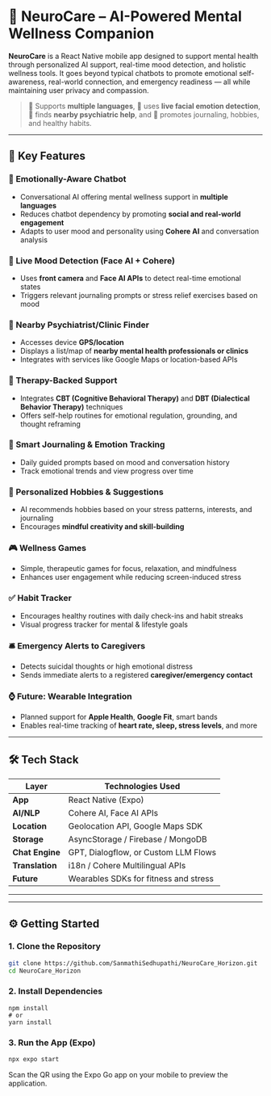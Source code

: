 # 🧠 NeuroCare  – AI-Powered Mental Wellness Companion

**NeuroCare** is a React Native mobile app designed to support mental health through personalized AI support, real-time mood detection, and holistic wellness tools. It goes beyond typical chatbots to promote emotional self-awareness, real-world connection, and emergency readiness — all while maintaining user privacy and compassion.

> 💬 Supports **multiple languages**, 🎥 uses **live facial emotion detection**, 📍 finds **nearby psychiatric help**, and 📓 promotes journaling, hobbies, and healthy habits.

---

## 🌟 Key Features

### 🤖 Emotionally-Aware Chatbot
- Conversational AI offering mental wellness support in **multiple languages**
- Reduces chatbot dependency by promoting **social and real-world engagement**
- Adapts to user mood and personality using **Cohere AI** and conversation analysis

### 🎥 Live Mood Detection (Face AI + Cohere)
- Uses **front camera** and **Face AI APIs** to detect real-time emotional states
- Triggers relevant journaling prompts or stress relief exercises based on mood

### 📍 Nearby Psychiatrist/Clinic Finder
- Accesses device **GPS/location**
- Displays a list/map of **nearby mental health professionals or clinics**
- Integrates with services like Google Maps or location-based APIs

### 🧠 Therapy-Backed Support
- Integrates **CBT (Cognitive Behavioral Therapy)** and **DBT (Dialectical Behavior Therapy)** techniques
- Offers self-help routines for emotional regulation, grounding, and thought reframing

### 📓 Smart Journaling & Emotion Tracking
- Daily guided prompts based on mood and conversation history
- Track emotional trends and view progress over time

### 🎨 Personalized Hobbies & Suggestions
- AI recommends hobbies based on your stress patterns, interests, and journaling
- Encourages **mindful creativity and skill-building**

### 🎮 Wellness Games
- Simple, therapeutic games for focus, relaxation, and mindfulness
- Enhances user engagement while reducing screen-induced stress

### ✅ Habit Tracker
- Encourages healthy routines with daily check-ins and habit streaks
- Visual progress tracker for mental & lifestyle goals

### 🛎️ Emergency Alerts to Caregivers
- Detects suicidal thoughts or high emotional distress
- Sends immediate alerts to a registered **caregiver/emergency contact**

### ⌚ Future: Wearable Integration
- Planned support for **Apple Health**, **Google Fit**, smart bands
- Enables real-time tracking of **heart rate, sleep, stress levels**, and more

---

## 🛠️ Tech Stack

| Layer           | Technologies Used                      |
|------------------|------------------------------------------|
| **App**          | React Native (Expo)                     |
| **AI/NLP**       | Cohere AI, Face AI APIs                 |
| **Location**     | Geolocation API, Google Maps SDK        |
| **Storage**      | AsyncStorage / Firebase / MongoDB       |
| **Chat Engine**  | GPT, Dialogflow, or Custom LLM Flows    |
| **Translation**  | i18n / Cohere Multilingual APIs         |
| **Future**       | Wearables SDKs for fitness and stress   |

---


---

## ⚙️ Getting Started

### 1. Clone the Repository

```bash
git clone https://github.com/SanmathiSedhupathi/NeuroCare_Horizon.git
cd NeuroCare_Horizon
```

### 2. Install Dependencies
```
npm install
# or
yarn install
```

### 3. Run the App (Expo)
```bash
npx expo start
```
Scan the QR using the Expo Go app on your mobile to preview the application.

